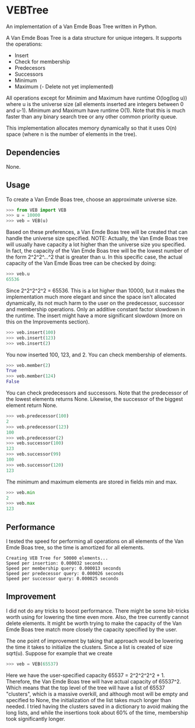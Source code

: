 VEBTree
=======

An implementation of a Van Emde Boas Tree written in Python.

A Van Emde Boas Tree is a data structure for unique integers. It supports the operations:

- Insert
- Check for membership
- Predecesors
- Successors
- Minimum
- Maximum
(- Delete not yet implemented)

All operations except for Minimim and Maximum have runtime  O(log(log u)) where u is the universe size (all elements inserted are integers between 0 and u-1). Minimum and Maximum have runtime O(1).
Note that this is much faster than any binary search tree or any other common priority queue. 

This implementation allocates memory dynamically so that it uses O(n) space (where n is the number of elements in the tree). 

## Dependencies
None.

## Usage

To create a Van Emde Boas tree, choose an approximate universe size.

```python
>>> from VEB import VEB
>>> u = 10000
>>> veb = VEB(u)
```

 Based on these preferences, a Van Emde Boas tree will be created that can handle the universe size specified.
 NOTE: Actually, the Van Emde Boas tree will usually have capacity a lot higher than the universe size you specified.
 In fact, the capacity of the Van Emde Boas tree will be the lowest number of the form 2^2^2^...^2 that is greater than u. 
 In this specific case, the actual capacity of the Van Emde Boas tree can be checked by doing:

```python
>>> veb.u
65536
```

 Since 2^2^2^2^2 = 65536. This is a lot higher than 10000, but it makes the implementation much more elegant and since the space isn't allocated
 dynamically, its not much harm to the user on the predecessor, successor and membership operations. Only an additive constant factor slowdown in the runtime. The insert might have a more significant slowdown (more on this on the Improvements section).

```python
>>> veb.insert(100)
>>> veb.insert(123)
>>> veb.insert(2)
```

 You now inserted 100, 123, and 2. You can check membership of elements.

```python
>>> veb.member(2)
True
>>> veb.member(124)
False
```

 You can check predecessors and successors. Note that the predecessor of the lowest elements returns None. Likewise, the successor of the biggest
 element return None.

```python
>>> veb.predecessor(100)
2
>>> veb.predecessor(123)
100
>>> veb.predecessor(2)
>>> veb.successor(100)
123
>>> veb.successor(99)
100
>>> veb.successor(120)
123
```
 The minimum and maximum elements are stored in fields min and max.

```python
>>> veb.min
2
>>> veb.max
123
``` 

## Performance

I tested the speed for performing all operations on all elements of the Van Emde Boas tree, so the time is amortized for all elements.

```
Creating VEB Tree for 50000 elements...
Speed per insertion: 0.000032 seconds
Speed per membership query: 0.000013 seconds
Speed per predecessor query: 0.000026 seconds
Speed per successor query: 0.000025 seconds
```

## Improvement

 I did not do any tricks to boost performance. There might be some bit-tricks worth using for lowering the time even more. Also, the tree currently cannot delete elements. It might be worth trying to make the capacity of the Van Emde Boas tree match more closely the capacity specified by the user. 

 The one point of improvement by taking that approach would be lowering the time it takes to initialize the clusters. Since a list is created of size sqrt(u). Suppose for example that we create 

```python
>>> veb = VEB(65537)
```

 Here we have the user-specified capacity 65537 = 2^2^2^2^2 + 1. Therefore, the Van Emde Boas tree will have actual capacity of 65537^2. Which means that the top level of the tree will have a list of 65537 "clusters", which is a massive overkill, and although most will be empty and specified to None, the initialization of the list takes much longer than needed. I tried having the clusters saved in a dictionary to avoid making the long lists, and while the insertions took about 60% of the time, membership took significantly longer.